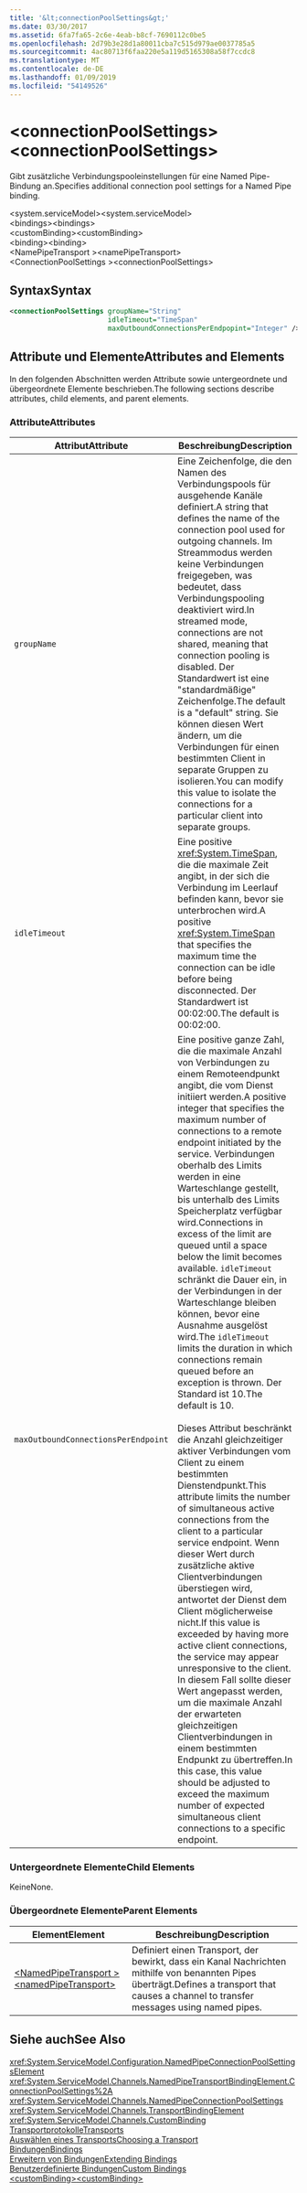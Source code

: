 ```yaml
---
title: '&lt;connectionPoolSettings&gt;'
ms.date: 03/30/2017
ms.assetid: 6fa7fa65-2c6e-4eab-b8cf-7690112c0be5
ms.openlocfilehash: 2d79b3e28d1a80011cba7c515d979ae0037785a5
ms.sourcegitcommit: 4ac80713f6faa220e5a119d5165308a58f7ccdc8
ms.translationtype: MT
ms.contentlocale: de-DE
ms.lasthandoff: 01/09/2019
ms.locfileid: "54149526"
---
```

# <a name="ltconnectionpoolsettingsgt"></a><span data-ttu-id="9e069-102">&lt;connectionPoolSettings&gt;</span><span class="sxs-lookup"><span data-stu-id="9e069-102">&lt;connectionPoolSettings&gt;</span></span>
<span data-ttu-id="9e069-103">Gibt zusätzliche Verbindungspooleinstellungen für eine Named Pipe-Bindung an.</span><span class="sxs-lookup"><span data-stu-id="9e069-103">Specifies additional connection pool settings for a Named Pipe binding.</span></span>  
  
 <span data-ttu-id="9e069-104">\<system.serviceModel></span><span class="sxs-lookup"><span data-stu-id="9e069-104">\<system.serviceModel></span></span>  
<span data-ttu-id="9e069-105">\<bindings></span><span class="sxs-lookup"><span data-stu-id="9e069-105">\<bindings></span></span>  
<span data-ttu-id="9e069-106">\<customBinding></span><span class="sxs-lookup"><span data-stu-id="9e069-106">\<customBinding></span></span>  
<span data-ttu-id="9e069-107">\<binding></span><span class="sxs-lookup"><span data-stu-id="9e069-107">\<binding></span></span>  
<span data-ttu-id="9e069-108">\<NamePipeTransport ></span><span class="sxs-lookup"><span data-stu-id="9e069-108">\<namePipeTransport></span></span>  
<span data-ttu-id="9e069-109">\<ConnectionPoolSettings ></span><span class="sxs-lookup"><span data-stu-id="9e069-109">\<connectionPoolSettings></span></span>  
  
## <a name="syntax"></a><span data-ttu-id="9e069-110">Syntax</span><span class="sxs-lookup"><span data-stu-id="9e069-110">Syntax</span></span>  
  
```xml  
<connectionPoolSettings groupName="String"
                        idleTimeout="TimeSpan"
                        maxOutboundConnectionsPerEndpopint="Integer" />
```  
  
## <a name="attributes-and-elements"></a><span data-ttu-id="9e069-111">Attribute und Elemente</span><span class="sxs-lookup"><span data-stu-id="9e069-111">Attributes and Elements</span></span>  
 <span data-ttu-id="9e069-112">In den folgenden Abschnitten werden Attribute sowie untergeordnete und übergeordnete Elemente beschrieben.</span><span class="sxs-lookup"><span data-stu-id="9e069-112">The following sections describe attributes, child elements, and parent elements.</span></span>  
  
### <a name="attributes"></a><span data-ttu-id="9e069-113">Attribute</span><span class="sxs-lookup"><span data-stu-id="9e069-113">Attributes</span></span>  
  
|<span data-ttu-id="9e069-114">Attribut</span><span class="sxs-lookup"><span data-stu-id="9e069-114">Attribute</span></span>|<span data-ttu-id="9e069-115">Beschreibung</span><span class="sxs-lookup"><span data-stu-id="9e069-115">Description</span></span>|  
|---------------|-----------------|  
|`groupName`|<span data-ttu-id="9e069-116">Eine Zeichenfolge, die den Namen des Verbindungspools für ausgehende Kanäle definiert.</span><span class="sxs-lookup"><span data-stu-id="9e069-116">A string that defines the name of the connection pool used for outgoing channels.</span></span> <span data-ttu-id="9e069-117">Im Streammodus werden keine Verbindungen freigegeben, was bedeutet, dass Verbindungspooling deaktiviert wird.</span><span class="sxs-lookup"><span data-stu-id="9e069-117">In streamed mode, connections are not shared, meaning that connection pooling is disabled.</span></span> <span data-ttu-id="9e069-118">Der Standardwert ist eine "standardmäßige" Zeichenfolge.</span><span class="sxs-lookup"><span data-stu-id="9e069-118">The default is a "default" string.</span></span> <span data-ttu-id="9e069-119">Sie können diesen Wert ändern, um die Verbindungen für einen bestimmten Client in separate Gruppen zu isolieren.</span><span class="sxs-lookup"><span data-stu-id="9e069-119">You can modify this value to isolate the connections for a particular client into separate groups.</span></span>|  
|`idleTimeout`|<span data-ttu-id="9e069-120">Eine positive <xref:System.TimeSpan>, die die maximale Zeit angibt, in der sich die Verbindung im Leerlauf befinden kann, bevor sie unterbrochen wird.</span><span class="sxs-lookup"><span data-stu-id="9e069-120">A positive <xref:System.TimeSpan> that specifies the maximum time the connection can be idle before being disconnected.</span></span> <span data-ttu-id="9e069-121">Der Standardwert ist 00:02:00.</span><span class="sxs-lookup"><span data-stu-id="9e069-121">The default is 00:02:00.</span></span>|  
|`maxOutboundConnectionsPerEndpoint`|<span data-ttu-id="9e069-122">Eine positive ganze Zahl, die die maximale Anzahl von Verbindungen zu einem Remoteendpunkt angibt, die vom Dienst initiiert werden.</span><span class="sxs-lookup"><span data-stu-id="9e069-122">A positive integer that specifies the maximum number of connections to a remote endpoint initiated by the service.</span></span> <span data-ttu-id="9e069-123">Verbindungen oberhalb des Limits werden in eine Warteschlange gestellt, bis unterhalb des Limits Speicherplatz verfügbar wird.</span><span class="sxs-lookup"><span data-stu-id="9e069-123">Connections in excess of the limit are queued until a space below the limit becomes available.</span></span> <span data-ttu-id="9e069-124">`idleTimeout` schränkt die Dauer ein, in der Verbindungen in der Warteschlange bleiben können, bevor eine Ausnahme ausgelöst wird.</span><span class="sxs-lookup"><span data-stu-id="9e069-124">The `idleTimeout` limits the duration in which connections remain queued before an exception is thrown.</span></span> <span data-ttu-id="9e069-125">Der Standard ist 10.</span><span class="sxs-lookup"><span data-stu-id="9e069-125">The default is 10.</span></span><br /><br /> <span data-ttu-id="9e069-126">Dieses Attribut beschränkt die Anzahl gleichzeitiger aktiver Verbindungen vom Client zu einem bestimmten Dienstendpunkt.</span><span class="sxs-lookup"><span data-stu-id="9e069-126">This attribute limits the number of simultaneous active connections from the client to a particular service endpoint.</span></span> <span data-ttu-id="9e069-127">Wenn dieser Wert durch zusätzliche aktive Clientverbindungen überstiegen wird, antwortet der Dienst dem Client möglicherweise nicht.</span><span class="sxs-lookup"><span data-stu-id="9e069-127">If this value is exceeded by having more active client connections, the service may appear unresponsive to the client.</span></span> <span data-ttu-id="9e069-128">In diesem Fall sollte dieser Wert angepasst werden, um die maximale Anzahl der erwarteten gleichzeitigen Clientverbindungen in einem bestimmten Endpunkt zu übertreffen.</span><span class="sxs-lookup"><span data-stu-id="9e069-128">In this case, this value should be adjusted to exceed the maximum number of expected simultaneous client connections to a specific endpoint.</span></span>|  
  
### <a name="child-elements"></a><span data-ttu-id="9e069-129">Untergeordnete Elemente</span><span class="sxs-lookup"><span data-stu-id="9e069-129">Child Elements</span></span>  
 <span data-ttu-id="9e069-130">Keine</span><span class="sxs-lookup"><span data-stu-id="9e069-130">None.</span></span>  
  
### <a name="parent-elements"></a><span data-ttu-id="9e069-131">Übergeordnete Elemente</span><span class="sxs-lookup"><span data-stu-id="9e069-131">Parent Elements</span></span>  
  
|<span data-ttu-id="9e069-132">Element</span><span class="sxs-lookup"><span data-stu-id="9e069-132">Element</span></span>|<span data-ttu-id="9e069-133">Beschreibung</span><span class="sxs-lookup"><span data-stu-id="9e069-133">Description</span></span>|  
|-------------|-----------------|  
|[<span data-ttu-id="9e069-134">\<NamedPipeTransport ></span><span class="sxs-lookup"><span data-stu-id="9e069-134">\<namedPipeTransport></span></span>](../../../../../docs/framework/configure-apps/file-schema/wcf/namedpipetransport.md)|<span data-ttu-id="9e069-135">Definiert einen Transport, der bewirkt, dass ein Kanal Nachrichten mithilfe von benannten Pipes überträgt.</span><span class="sxs-lookup"><span data-stu-id="9e069-135">Defines a transport that causes a channel to transfer messages using named pipes.</span></span>|  
  
## <a name="see-also"></a><span data-ttu-id="9e069-136">Siehe auch</span><span class="sxs-lookup"><span data-stu-id="9e069-136">See Also</span></span>  
 <xref:System.ServiceModel.Configuration.NamedPipeConnectionPoolSettingsElement>  
 <xref:System.ServiceModel.Channels.NamedPipeTransportBindingElement.ConnectionPoolSettings%2A>  
 <xref:System.ServiceModel.Channels.NamedPipeConnectionPoolSettings>  
 <xref:System.ServiceModel.Channels.TransportBindingElement>  
 <xref:System.ServiceModel.Channels.CustomBinding>  
 [<span data-ttu-id="9e069-137">Transportprotokolle</span><span class="sxs-lookup"><span data-stu-id="9e069-137">Transports</span></span>](../../../../../docs/framework/wcf/feature-details/transports.md)  
 [<span data-ttu-id="9e069-138">Auswählen eines Transports</span><span class="sxs-lookup"><span data-stu-id="9e069-138">Choosing a Transport</span></span>](../../../../../docs/framework/wcf/feature-details/choosing-a-transport.md)  
 [<span data-ttu-id="9e069-139">Bindungen</span><span class="sxs-lookup"><span data-stu-id="9e069-139">Bindings</span></span>](../../../../../docs/framework/wcf/bindings.md)  
 [<span data-ttu-id="9e069-140">Erweitern von Bindungen</span><span class="sxs-lookup"><span data-stu-id="9e069-140">Extending Bindings</span></span>](../../../../../docs/framework/wcf/extending/extending-bindings.md)  
 [<span data-ttu-id="9e069-141">Benutzerdefinierte Bindungen</span><span class="sxs-lookup"><span data-stu-id="9e069-141">Custom Bindings</span></span>](../../../../../docs/framework/wcf/extending/custom-bindings.md)  
 [<span data-ttu-id="9e069-142">\<customBinding></span><span class="sxs-lookup"><span data-stu-id="9e069-142">\<customBinding></span></span>](../../../../../docs/framework/configure-apps/file-schema/wcf/custombinding.md)
